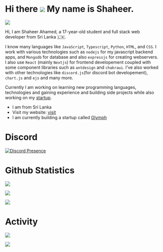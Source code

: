 Hi there ![](https://user-images.githubusercontent.com/18350557/176309783-0785949b-9127-417c-8b55-ab5a4333674e.gif) My name is Shaheer.
===============================================================================================================================
![](https://komarev.com/ghpvc/?username=spicybirsge&abbreviated=true)

Hi, I am Shaheer Ahamed, a 17-year-old student and full stack web developer from Sri Lanka 🇱🇰.

I know many languages like `JavaScript`, `Typescript`, `Python`, `HTML`, and `CSS`. I work with various technologies such as `nodejs` for my javascript backend apps, and `Mongodb` for database and also `expressjs` for creating webservers. I also use `React` (mainly `Nextjs`) for frontend developement coupled with some component libraries such as `antdesign` and `chakraui`. I've also worked with other technologies like `discord.js`(for discord bot developement), `chart.js` and `ejs` and many more.

Currently I am working on learning new programming languages, technologies and gaining experience and building side projects while also working on my [startup](https://github.com/GlymphApp).
* I am from Sri Lanka
* Visit my website: [visit](https://shaheerahamed.vercel.app)
* I am currently building a startup called [Glymph](https://github.com/GlymphApp)

# Discord

[![Discord Presence](https://discord.c99.nl/widget/theme-2/818903544723406858.png)](https://discord.com/users/818903544723406858)


# Github Statistics

![](https://github-readme-stats.vercel.app/api?username=spicybirsge&show_icons=true)

![](https://github-profile-trophy.vercel.app/?username=spicybirsge)

![](https://github-readme-stats.vercel.app/api/top-langs?username=spicybirsge&show_icons=true&layout=compact)

# Activity
![](https://wakatime.com/share/@shaheer/03a32594-d8bf-48d4-8724-240c22a5399d.svg)

![](https://github-readme-stats.vercel.app/api/wakatime?username=@shaheer)
